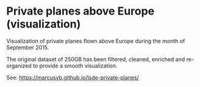 # Private planes above Europe (visualization)

Visualization of private planes flown above Europe during the month of September 2015.

The original dataset of 250GB has been filtered, cleaned, enriched and re-organized to provide a smooth visualization. 

See: https://marcusvb.github.io/lsde-private-planes/ 
